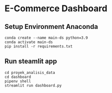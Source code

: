 # E-Commerce Dashboard 

## Setup Environment Anaconda
```
conda create --name main-ds python=3.9
conda activate main-ds
pip install -r requirements.txt
```

## Run steamlit app
```
cd proyek_analisis_data
cd dashboard
pipenv shell
streamlit run dashboard.py
```
